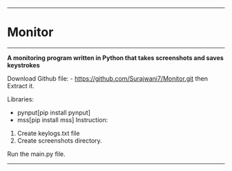 *****************************************************************************
# Monitor
*****************************************************************************

<b>A monitoring program written in Python that takes screenshots and saves keystrokes</b>

Download Github file: - https://github.com/Surajwani7/Monitor.git
then Extract it.

 Libraries:
* pynput[pip install pynput]
* mss[pip install mss]
Instruction:
1) Create keylogs.txt file
2)  Create screenshots directory.

 Run the main.py file.
*******************************************************************************
